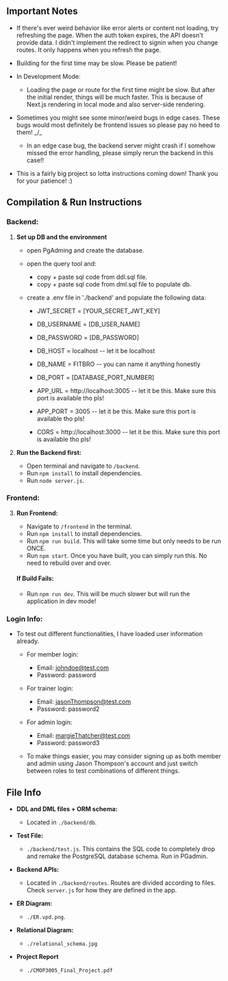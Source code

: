 ## Important Notes

- If there's ever weird behavior like error alerts or content not loading, try refreshing the page. When the auth token expires, the API doesn't provide data. I didn't implement the redirect to signin when you change routes. It only happens when you refresh the page.

- Building for the first time may be slow. Please be patient!

- In Development Mode:
  - Loading the page or route for the first time might be slow. But after the initial render, things will be much faster. This is because of Next.js rendering in local mode and also server-side rendering.

- Sometimes you might see some minor/weird bugs in edge cases. These bugs would most definitely be frontend issues so please pay no heed to them! _/\_
  - In an edge case bug, the backend server might crash if I somehow missed the error handling, please simply rerun the backend in this case!!

- This is a fairly big project so lotta instructions coming down! Thank you for your patience! :)

## Compilation & Run Instructions

### Backend:
1. **Set up DB and the environment**
    - open PgAdming and create the database.

    - open the query tool and:
        - copy + paste sql code from ddl.sql file.
        - copy + paste sql code from dml.sql file to populate db.
    - create a .env file in './backend' and populate the following data:

        -   JWT_SECRET = [YOUR_SECRET_JWT_KEY]
        -   DB_USERNAME = [DB_USER_NAME]
        -   DB_PASSWORD = [DB_PASSWORD]
        -   DB_HOST = localhost     -- let it be localhost
        -   DB_NAME = FITBRO        -- you can name it anything honestly
        -   DB_PORT = [DATABASE_PORT_NUMBER]          

        -   APP_URL = http://localhost:3005         -- let it be this. Make sure this port is available tho pls!
        -   APP_PORT = 3005                         -- let it be this. Make sure this port is available tho pls!
        -   CORS = http://localhost:3000            -- let it be this. Make sure this port is available tho pls!

2. **Run the Backend first:**
   - Open terminal and navigate to `/backend`.
   - Run `npm install` to install dependencies.
   - Run `node server.js`.

### Frontend:
3. **Run Frontend:**
   - Navigate to `/frontend` in the terminal.
   - Run `npm install` to install dependencies.
   - Run `npm run build`. This will take some time but only needs to be run ONCE.
   - Run `npm start`. Once you have built, you can simply run this. No need to rebuild over and over.

   #### If Build Fails:
   - Run `npm run dev`. This will be much slower but will run the application in dev mode!

### Login Info:
- To test out different functionalities, I have loaded user information already.
  - For member login:
    - Email: johndoe@test.com
    - Password: password
  - For trainer login:
    - Email: jasonThompson@test.com
    - Password: password2
  - For admin login:
    - Email: margieThatcher@test.com
    - Password: password3

  - To make things easier, you may consider signing up as both member and admin using Jason Thompson's account and just switch between roles to test combinations of different things.

## File Info

- **DDL and DML files + ORM schema:**
  - Located in `./backend/db`.

- **Test File:**
  - `./backend/test.js`. This contains the SQL code to completely drop and remake the PostgreSQL database schema. Run in PGadmin.

- **Backend APIs:**
  - Located in `./backend/routes`. Routes are divided according to files. Check `server.js` for how they are defined in the app.

- **ER Diagram:**
  - `./ER.vpd.png`.


- **Relational Diagram:**
  - `./relational_schema.jpg`

- **Project Report**
  - `./CMOP3005_Final_Project.pdf`
